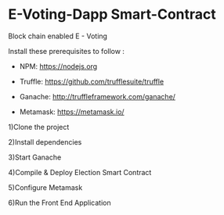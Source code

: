 # E-Voting-Dapp Smart-Contract
Block chain enabled E - Voting


Install these prerequisites to follow :

* NPM: https://nodejs.org

* Truffle: https://github.com/trufflesuite/truffle

* Ganache: http://truffleframework.com/ganache/

* Metamask: https://metamask.io/

1)Clone the project

2)Install dependencies

3)Start Ganache

4)Compile & Deploy Election Smart Contract

5)Configure Metamask

6)Run the Front End Application
